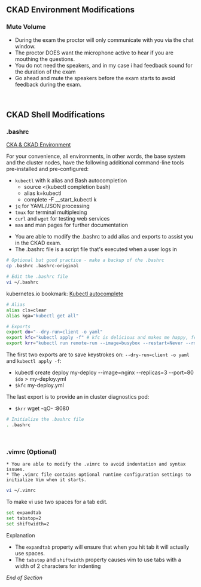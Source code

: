 ## CKAD Environment Modifications

### Mute Volume 

* During the exam the proctor will only communicate with you via the chat window. 
* The proctor DOES want the microphone active to hear if you are mouthing the questions.
* You do not need the speakers, and in my case i had feedback sound for the duration of the exam
* Go ahead and mute the speakers before the exam starts to avoid feedback during the exam.
<br />

## CKAD Shell Modifications

### .bashrc

[CKA & CKAD Environment](https://docs.linuxfoundation.org/tc-docs/certification/tips-cka-and-ckad#cka-and-ckad-environment)

For your convenience, all environments, in other words, the base system and the cluster nodes, have the following additional command-line tools pre-installed and pre-configured:
* `kubectl` with k alias and Bash autocompletion
    * source <(kubectl completion bash)
    * alias k=kubectl
    * complete -F __start_kubectl k
* `jq` for YAML/JSON processing
* `tmux` for terminal multiplexing
* `curl` and `wget` for testing web services
* `man` and man pages for further documentation

- You are able to modify the .bashrc to add alias and exports to assist you in the CKAD exam.
- The .bashrc file is a script file that's executed when a user logs in

```bash
# Optional but good practice - make a backup of the .bashrc
cp .bashrc .bashrc-original
```

```bash
# Edit the .bashrc file
vi ~/.bashrc
```

kubernetes.io bookmark: [Kubectl autocomplete](https://kubernetes.io/docs/reference/kubectl/cheatsheet/#bash)

```bash
# Alias
alias cls=clear
alias kga="kubectl get all"

# Exports
export do="--dry-run=client -o yaml"
export kfc="kubectl apply -f" # kfc is delicious and makes me happy, feel free to change to kaf
export krr="kubectl run remote-run --image=busybox --restart=Never --rm -it --"
```

The first two exports are to save keystrokes on: `--dry-run=client -o yaml` and `kubectl apply -f`:
- kubectl create deploy my-deploy --image=nginx --replicas=3 --port=80 `$do` > my-deploy.yml
- `$kfc` my-deploy.yml

The last export is to provide an in cluster diagnostics pod:
- `$krr` wget -qO- <service>:8080

```bash
# Initialize the .bashrc file
. .bashrc
```
<br />

### .vimrc (Optional)

    * You are able to modify the .vimrc to avoid indentation and syntax issues.
    * The .vimrc file contains optional runtime configuration settings to initialize Vim when it starts.

```bash
vi ~/.vimrc
```

To make vi use two spaces for a tab edit.

```bash
set expandtab
set tabstop=2
set shiftwidth=2
```

Explanation

- The `expandtab` property will ensure that when you hit tab it will actually use spaces.
- The `tabstop` and `shiftwidth` property causes vim to use tabs with a width of 2 characters for indenting

_End of Section_
